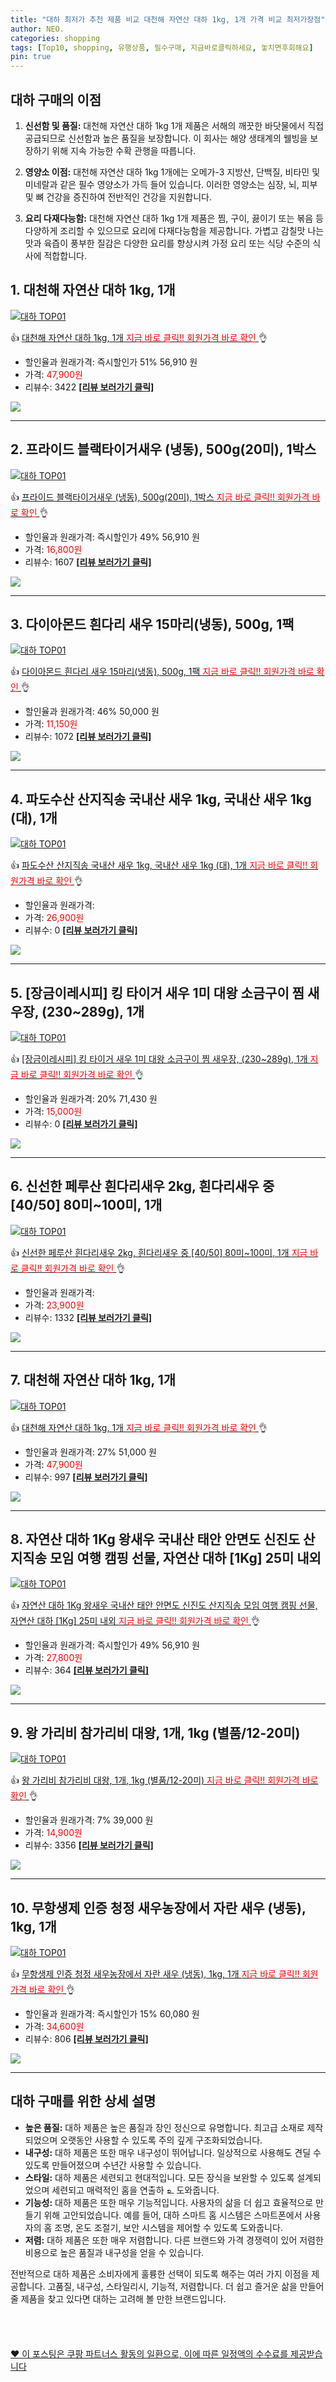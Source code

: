 ```yaml
---
title: "대하 최저가 추천 제품 비교 대천해 자연산 대하 1kg, 1개 가격 비교 최저가장점"
author: NEO.
categories: shopping
tags: [Top10, shopping, 유행상품, 필수구매, 지금바로클릭하세요, 놓치면후회해요]
pin: true
---
```

## 대하 구매의 이점
1. **신선함 및 품질:** 대천해 자연산 대하 1kg 1개 제품은 서해의 깨끗한 바닷물에서 직접 공급되므로 신선함과 높은 품질을 보장합니다. 이 회사는 해양 생태계의 웰빙을 보장하기 위해 지속 가능한 수확 관행을 따릅니다.


2. **영양소 이점:** 대천해 자연산 대하 1kg 1개에는 오메가-3 지방산, 단백질, 비타민 및 미네랄과 같은 필수 영양소가 가득 들어 있습니다. 이러한 영양소는 심장, 뇌, 피부 및 뼈 건강을 증진하여 전반적인 건강을 지원합니다.


3. **요리 다재다능함:** 대천해 자연산 대하 1kg 1개 제품은 찜, 구이, 끓이기 또는 볶음 등 다양하게 조리할 수 있으므로 요리에 다재다능함을 제공합니다. 가볍고 감칠맛 나는 맛과 육즙이 풍부한 질감은 다양한 요리를 향상시켜 가정 요리 또는 식당 수준의 식사에 적합합니다.

   

## 1. 대천해 자연산 대하 1kg, 1개

[![대하 TOP01](https://thumbnail7.coupangcdn.com/thumbnails/remote/490x490ex/image/vendor_inventory/89cb/6f0f3caefab343bf1667748044fe64f7a422a3e169a9ca0e3806965e0ecb.jpg)](https://link.coupang.com/re/AFFSDP?lptag=AF3617701&subid=GithubCoopas&pageKey=7587584548&traceid=V0-153&itemId=20043497856&vendorItemId=84318876078)


👍 [대천해 자연산 대하 1kg, 1개 <font color=red> 지금 바로 클릭!! 회원가격 바로 확인 </font> ](https://link.coupang.com/re/AFFSDP?lptag=AF3617701&subid=GithubCoopas&pageKey=7587584548&traceid=V0-153&itemId=20043497856&vendorItemId=84318876078) 👌 


- 할인율과 원래가격: 즉시할인가 51%  56,910   원
- 가격: <span style='color:red'>47,900원</span>
- 리뷰수: 3422  [**[리뷰 보러가기 클릭]**](https://link.coupang.com/re/AFFSDP?lptag=AF3617701&subid=GithubCoopas&pageKey=7587584548&traceid=V0-153&itemId=20043497856&vendorItemId=84318876078)

[![](/discount_price.png)](https://link.coupang.com/re/AFFSDP?lptag=AF3617701&subid=GithubCoopas&pageKey=7587584548&traceid=V0-153&itemId=20043497856&vendorItemId=84318876078)

---


   

## 2. 프라이드 블랙타이거새우 (냉동), 500g(20미), 1박스

[![대하 TOP01](https://thumbnail6.coupangcdn.com/thumbnails/remote/490x490ex/image/retail/images/5136494321118032-affbfbaf-9b99-430b-99f5-99abd93113e9.jpg)](https://link.coupang.com/re/AFFSDP?lptag=AF3617701&subid=GithubCoopas&pageKey=1073824622&traceid=V0-153&itemId=16199194080&vendorItemId=83393901718)


👍 [프라이드 블랙타이거새우 (냉동), 500g(20미), 1박스 <font color=red> 지금 바로 클릭!! 회원가격 바로 확인 </font> ](https://link.coupang.com/re/AFFSDP?lptag=AF3617701&subid=GithubCoopas&pageKey=1073824622&traceid=V0-153&itemId=16199194080&vendorItemId=83393901718) 👌 


- 할인율과 원래가격: 즉시할인가 49%  56,910   원
- 가격: <span style='color:red'>16,800원</span>
- 리뷰수: 1607  [**[리뷰 보러가기 클릭]**](https://link.coupang.com/re/AFFSDP?lptag=AF3617701&subid=GithubCoopas&pageKey=1073824622&traceid=V0-153&itemId=16199194080&vendorItemId=83393901718)

[![](/discount_price.png)](https://link.coupang.com/re/AFFSDP?lptag=AF3617701&subid=GithubCoopas&pageKey=1073824622&traceid=V0-153&itemId=16199194080&vendorItemId=83393901718)

---


   

## 3. 다이아몬드 흰다리 새우 15마리(냉동), 500g, 1팩

[![대하 TOP01](https://thumbnail6.coupangcdn.com/thumbnails/remote/490x490ex/image/retail/images/2020/11/09/15/6/b3e8e61a-28a3-4bc9-8e68-5a8028e95005.jpg)](https://link.coupang.com/re/AFFSDP?lptag=AF3617701&subid=GithubCoopas&pageKey=2379381895&traceid=V0-153&itemId=4148900764&vendorItemId=72132797086)


👍 [다이아몬드 흰다리 새우 15마리(냉동), 500g, 1팩 <font color=red> 지금 바로 클릭!! 회원가격 바로 확인 </font> ](https://link.coupang.com/re/AFFSDP?lptag=AF3617701&subid=GithubCoopas&pageKey=2379381895&traceid=V0-153&itemId=4148900764&vendorItemId=72132797086) 👌 


- 할인율과 원래가격: 46%  50,000   원
- 가격: <span style='color:red'>11,150원</span>
- 리뷰수: 1072  [**[리뷰 보러가기 클릭]**](https://link.coupang.com/re/AFFSDP?lptag=AF3617701&subid=GithubCoopas&pageKey=2379381895&traceid=V0-153&itemId=4148900764&vendorItemId=72132797086)

[![](/discount_price.png)](https://link.coupang.com/re/AFFSDP?lptag=AF3617701&subid=GithubCoopas&pageKey=2379381895&traceid=V0-153&itemId=4148900764&vendorItemId=72132797086)

---


   

## 4. 파도수산 산지직송 국내산 새우 1kg, 국내산 새우 1kg (대), 1개

[![대하 TOP01](https://thumbnail10.coupangcdn.com/thumbnails/remote/490x490ex/image/vendor_inventory/577f/a0f31e293d825f15c59b76a5fa3df18b22da636e1298dd5cda53abf58d48.png)](https://link.coupang.com/re/AFFSDP?lptag=AF3617701&subid=GithubCoopas&pageKey=6843886178&traceid=V0-153&itemId=16282199940&vendorItemId=71342552831)


👍 [파도수산 산지직송 국내산 새우 1kg, 국내산 새우 1kg (대), 1개 <font color=red> 지금 바로 클릭!! 회원가격 바로 확인 </font> ](https://link.coupang.com/re/AFFSDP?lptag=AF3617701&subid=GithubCoopas&pageKey=6843886178&traceid=V0-153&itemId=16282199940&vendorItemId=71342552831) 👌 


- 할인율과 원래가격: 
- 가격: <span style='color:red'>26,900원</span>
- 리뷰수: 0  [**[리뷰 보러가기 클릭]**](https://link.coupang.com/re/AFFSDP?lptag=AF3617701&subid=GithubCoopas&pageKey=6843886178&traceid=V0-153&itemId=16282199940&vendorItemId=71342552831)

[![](/discount_price.png)](https://link.coupang.com/re/AFFSDP?lptag=AF3617701&subid=GithubCoopas&pageKey=6843886178&traceid=V0-153&itemId=16282199940&vendorItemId=71342552831)

---


   

## 5. [장금이레시피] 킹 타이거 새우 1미 대왕 소금구이 찜 새우장, (230~289g), 1개

[![대하 TOP01](https://thumbnail7.coupangcdn.com/thumbnails/remote/490x490ex/image/vendor_inventory/ae61/39885a9c1318c0b216da4db5483d01730089ca161d24139ade828132493e.JPG)](https://link.coupang.com/re/AFFSDP?lptag=AF3617701&subid=GithubCoopas&pageKey=7692269534&traceid=V0-153&itemId=20573426571&vendorItemId=87648720289)


👍 [[장금이레시피] 킹 타이거 새우 1미 대왕 소금구이 찜 새우장, (230~289g), 1개 <font color=red> 지금 바로 클릭!! 회원가격 바로 확인 </font> ](https://link.coupang.com/re/AFFSDP?lptag=AF3617701&subid=GithubCoopas&pageKey=7692269534&traceid=V0-153&itemId=20573426571&vendorItemId=87648720289) 👌 


- 할인율과 원래가격: 20%  71,430   원
- 가격: <span style='color:red'>15,000원</span>
- 리뷰수: 0  [**[리뷰 보러가기 클릭]**](https://link.coupang.com/re/AFFSDP?lptag=AF3617701&subid=GithubCoopas&pageKey=7692269534&traceid=V0-153&itemId=20573426571&vendorItemId=87648720289)

[![](/discount_price.png)](https://link.coupang.com/re/AFFSDP?lptag=AF3617701&subid=GithubCoopas&pageKey=7692269534&traceid=V0-153&itemId=20573426571&vendorItemId=87648720289)

---


   

## 6. 신선한 페루산 흰다리새우 2kg, 흰다리새우 중 [40/50] 80미~100미, 1개

[![대하 TOP01](https://thumbnail8.coupangcdn.com/thumbnails/remote/490x490ex/image/vendor_inventory/cbdf/4b7e8f5577e294225080384bb3d1f74f8ea045b45e6331b34b873a93272e.jpeg)](https://link.coupang.com/re/AFFSDP?lptag=AF3617701&subid=GithubCoopas&pageKey=7687370844&traceid=V0-153&itemId=20547824372&vendorItemId=87415073218)


👍 [신선한 페루산 흰다리새우 2kg, 흰다리새우 중 [40/50] 80미~100미, 1개 <font color=red> 지금 바로 클릭!! 회원가격 바로 확인 </font> ](https://link.coupang.com/re/AFFSDP?lptag=AF3617701&subid=GithubCoopas&pageKey=7687370844&traceid=V0-153&itemId=20547824372&vendorItemId=87415073218) 👌 


- 할인율과 원래가격: 
- 가격: <span style='color:red'>23,900원</span>
- 리뷰수: 1332  [**[리뷰 보러가기 클릭]**](https://link.coupang.com/re/AFFSDP?lptag=AF3617701&subid=GithubCoopas&pageKey=7687370844&traceid=V0-153&itemId=20547824372&vendorItemId=87415073218)

[![](/discount_price.png)](https://link.coupang.com/re/AFFSDP?lptag=AF3617701&subid=GithubCoopas&pageKey=7687370844&traceid=V0-153&itemId=20547824372&vendorItemId=87415073218)

---


   

## 7. 대천해 자연산 대하 1kg, 1개

[![대하 TOP01](https://thumbnail7.coupangcdn.com/thumbnails/remote/490x490ex/image/vendor_inventory/89cb/6f0f3caefab343bf1667748044fe64f7a422a3e169a9ca0e3806965e0ecb.jpg)](https://link.coupang.com/re/AFFSDP?lptag=AF3617701&subid=GithubCoopas&pageKey=7587584548&traceid=V0-153&itemId=20043497856&vendorItemId=84318876078)


👍 [대천해 자연산 대하 1kg, 1개 <font color=red> 지금 바로 클릭!! 회원가격 바로 확인 </font> ](https://link.coupang.com/re/AFFSDP?lptag=AF3617701&subid=GithubCoopas&pageKey=7587584548&traceid=V0-153&itemId=20043497856&vendorItemId=84318876078) 👌 


- 할인율과 원래가격: 27%  51,000   원
- 가격: <span style='color:red'>47,900원</span>
- 리뷰수: 997  [**[리뷰 보러가기 클릭]**](https://link.coupang.com/re/AFFSDP?lptag=AF3617701&subid=GithubCoopas&pageKey=7587584548&traceid=V0-153&itemId=20043497856&vendorItemId=84318876078)

[![](/discount_price.png)](https://link.coupang.com/re/AFFSDP?lptag=AF3617701&subid=GithubCoopas&pageKey=7587584548&traceid=V0-153&itemId=20043497856&vendorItemId=84318876078)

---


   

## 8. 자연산 대하 1Kg 왕새우 국내산 태안 안면도 신진도 산지직송 모임 여행 캠핑 선물, 자연산 대하 [1Kg] 25미 내외

[![대하 TOP01](https://thumbnail9.coupangcdn.com/thumbnails/remote/490x490ex/image/vendor_inventory/840c/fcdf04a9ab703709158086101b55c7b06db5f38bd14468bf23945bf637b4.jpg)](https://link.coupang.com/re/AFFSDP?lptag=AF3617701&subid=GithubCoopas&pageKey=7690866734&traceid=V0-153&itemId=20566388782&vendorItemId=83168376161)


👍 [자연산 대하 1Kg 왕새우 국내산 태안 안면도 신진도 산지직송 모임 여행 캠핑 선물, 자연산 대하 [1Kg] 25미 내외 <font color=red> 지금 바로 클릭!! 회원가격 바로 확인 </font> ](https://link.coupang.com/re/AFFSDP?lptag=AF3617701&subid=GithubCoopas&pageKey=7690866734&traceid=V0-153&itemId=20566388782&vendorItemId=83168376161) 👌 


- 할인율과 원래가격: 즉시할인가 49%  56,910   원
- 가격: <span style='color:red'>27,800원</span>
- 리뷰수: 364  [**[리뷰 보러가기 클릭]**](https://link.coupang.com/re/AFFSDP?lptag=AF3617701&subid=GithubCoopas&pageKey=7690866734&traceid=V0-153&itemId=20566388782&vendorItemId=83168376161)

[![](/discount_price.png)](https://link.coupang.com/re/AFFSDP?lptag=AF3617701&subid=GithubCoopas&pageKey=7690866734&traceid=V0-153&itemId=20566388782&vendorItemId=83168376161)

---


   

## 9. 왕 가리비 참가리비 대왕, 1개, 1kg (별품/12-20미)

[![대하 TOP01](https://thumbnail9.coupangcdn.com/thumbnails/remote/490x490ex/image/vendor_inventory/9b84/fd9620308bc76253ea7178eef1cdb63a7b8c70dc964fdf679fcad7b78eaa.jpg)](https://link.coupang.com/re/AFFSDP?lptag=AF3617701&subid=GithubCoopas&pageKey=1429053561&traceid=V0-153&itemId=6277547385&vendorItemId=5369343250)


👍 [왕 가리비 참가리비 대왕, 1개, 1kg (별품/12-20미) <font color=red> 지금 바로 클릭!! 회원가격 바로 확인 </font> ](https://link.coupang.com/re/AFFSDP?lptag=AF3617701&subid=GithubCoopas&pageKey=1429053561&traceid=V0-153&itemId=6277547385&vendorItemId=5369343250) 👌 


- 할인율과 원래가격: 7%  39,000   원
- 가격: <span style='color:red'>14,900원</span>
- 리뷰수: 3356  [**[리뷰 보러가기 클릭]**](https://link.coupang.com/re/AFFSDP?lptag=AF3617701&subid=GithubCoopas&pageKey=1429053561&traceid=V0-153&itemId=6277547385&vendorItemId=5369343250)

[![](/discount_price.png)](https://link.coupang.com/re/AFFSDP?lptag=AF3617701&subid=GithubCoopas&pageKey=1429053561&traceid=V0-153&itemId=6277547385&vendorItemId=5369343250)

---


   

## 10. 무항생제 인증 청정 새우농장에서 자란 새우 (냉동), 1kg, 1개

[![대하 TOP01](https://thumbnail9.coupangcdn.com/thumbnails/remote/490x490ex/image/retail/images/7127196750156881-5d0c64f9-2946-42bb-b364-04f8a251ef96.jpg)](https://link.coupang.com/re/AFFSDP?lptag=AF3617701&subid=GithubCoopas&pageKey=5391238581&traceid=V0-153&itemId=8041779658&vendorItemId=75330400413)


👍 [무항생제 인증 청정 새우농장에서 자란 새우 (냉동), 1kg, 1개 <font color=red> 지금 바로 클릭!! 회원가격 바로 확인 </font> ](https://link.coupang.com/re/AFFSDP?lptag=AF3617701&subid=GithubCoopas&pageKey=5391238581&traceid=V0-153&itemId=8041779658&vendorItemId=75330400413) 👌 


- 할인율과 원래가격: 즉시할인가 15%  60,080   원
- 가격: <span style='color:red'>34,600원</span>
- 리뷰수: 806  [**[리뷰 보러가기 클릭]**](https://link.coupang.com/re/AFFSDP?lptag=AF3617701&subid=GithubCoopas&pageKey=5391238581&traceid=V0-153&itemId=8041779658&vendorItemId=75330400413)

[![](/discount_price.png)](https://link.coupang.com/re/AFFSDP?lptag=AF3617701&subid=GithubCoopas&pageKey=5391238581&traceid=V0-153&itemId=8041779658&vendorItemId=75330400413)

---
## 대하 구매를 위한 상세 설명
* **높은 품질:** 대하 제품은 높은 품질과 장인 정신으로 유명합니다. 최고급 소재로 제작되었으며 오랫동안 사용할 수 있도록 주의 깊게 구조화되었습니다.
* **내구성:** 대하 제품은 또한 매우 내구성이 뛰어납니다. 일상적으로 사용해도 견딜 수 있도록 만들어졌으며 수년간 사용할 수 있습니다.
* **스타일:** 대하 제품은 세련되고 현대적입니다. 모든 장식을 보완할 수 있도록 설계되었으며 세련되고 매력적인 홈을 연출하 உ 도와줍니다.
* **기능성:** 대하 제품은 또한 매우 기능적입니다. 사용자의 삶을 더 쉽고 효율적으로 만들기 위해 고안되었습니다. 예를 들어, 대하 스마트 홈 시스템은 스마트폰에서 사용자의 홈 조명, 온도 조절기, 보안 시스템을 제어할 수 있도록 도와줍니다.
* **저렴:** 대하 제품은 또한 매우 저렴합니다. 다른 브랜드와 가격 경쟁력이 있어 저렴한 비용으로 높은 품질과 내구성을 얻을 수 있습니다.

전반적으로 대하 제품은 소비자에게 훌륭한 선택이 되도록 해주는 여러 가지 이점을 제공합니다. 고품질, 내구성, 스타일리시, 기능적, 저렴합니다. 더 쉽고 즐거운 삶을 만들어 줄 제품을 찾고 있다면 대하는 고려해 볼 만한 브랜드입니다.<br><br><br><br><br> [ ❤  이 포스팅은 쿠팡 파트너스 활동의 일환으로, 이에 따른 일정액의 수수료를 제공받습니다](https://link.coupang.com/a/bcEFyh)
